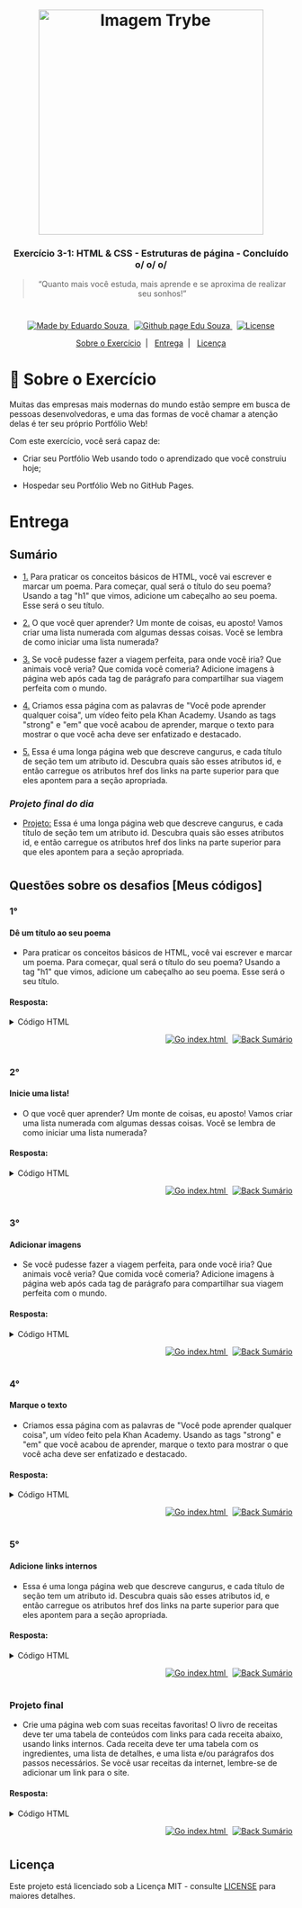 <h1 align="center">
    <img alt="Imagem Trybe" src="https://i.ibb.co/d4W2x4g/trybe.png" width="400px" />
</h1>

<h3 align="center">
  Exercício 3-1: HTML & CSS - Estruturas de página - Concluído o/ o/ o/
</h3>

<blockquote align="center">“Quanto mais você estuda, mais aprende e se aproxima de realizar seu sonhos!”</blockquote>

<h1></h1>

<p align="center">

  <a href="https://www.linkedin.com/in/eduardosouzaprogrammer/">
    <img alt="Made by Eduardo Souza" src="https://img.shields.io/badge/made%20by-Edu%20Souza-%23F8952D">
  </a>&nbsp;

 <a href="https://edusouza-programmer.github.io/">
<img alt="Github page Edu Souza " src="https://img.shields.io/badge/Github%20page-Edu_Souza-orange">
</a>&nbsp;

  <a href="LICENSE" >
    <img alt="License" src="https://img.shields.io/badge/license-MIT-%23F8952D">
  </a>

</p>

<p align="center">
  <a href="#rocket-Sobre-o-Exercício">Sobre o Exercício</a>&nbsp;&nbsp;|&nbsp;&nbsp;
  <a href="#Entrega">Entrega</a>&nbsp;&nbsp;|&nbsp;&nbsp;
  <a href="#Licença">Licença</a>
</p>

# :rocket: Sobre o Exercício

Muitas das empresas mais modernas do mundo estão sempre em busca de pessoas desenvolvedoras, e uma das formas de você chamar a atenção delas é ter seu próprio Portfólio Web!

Com este exercício, você será capaz de:

-   Criar seu Portfólio Web usando todo o aprendizado que você construiu hoje;

-   Hospedar seu Portfólio Web no GitHub Pages.

# Entrega

## Sumário

-   <p><a href="#1">1.</a> Para praticar os conceitos básicos de HTML, você vai escrever e marcar um poema. Para começar, qual será o título do seu poema?
    Usando a tag "h1" que vimos, adicione um cabeçalho ao seu poema. Esse será o seu título.</p>

-   <p><a href="#2">2.</a> O que você quer aprender? Um monte de coisas, eu aposto! Vamos criar uma lista numerada com algumas dessas coisas. Você se lembra de como iniciar uma lista numerada?</p>

-   <p><a href="#3">3.</a> Se você pudesse fazer a viagem perfeita, para onde você iria? Que animais você veria? Que comida você comeria? Adicione imagens à página web após cada tag de parágrafo para compartilhar sua viagem perfeita com o mundo.</p>

-   <p><a href="#4">4.</a> Criamos essa página com as palavras de "Você pode aprender qualquer coisa", um vídeo feito pela Khan Academy. Usando as tags "strong" e "em" que você acabou de aprender, marque o texto para mostrar o que você acha deve ser enfatizado e destacado.</p>

-   <p><a href="#5">5.</a> Essa é uma longa página web que descreve cangurus, e cada título de seção tem um atributo id. Descubra quais são esses atributos id, e então carregue os atributos href dos links na parte superior para que eles apontem para a seção apropriada.</p>

### **_Projeto final do dia_**

-   <p><a href="#Projeto-final">Projeto:</a> Essa é uma longa página web que descreve cangurus, e cada título de seção tem um atributo id. Descubra quais são esses atributos id, e então carregue os atributos href dos links na parte superior para que eles apontem para a seção apropriada.</p>

#

## Questões sobre os desafios [Meus códigos]

### 1°

#### Dê um título ao seu poema

-   Para praticar os conceitos básicos de HTML, você vai escrever e marcar um poema. Para começar, qual será o título do seu poema?
    Usando a tag "h1" que vimos, adicione um cabeçalho ao seu poema. Esse será o seu título.

#### Resposta:

<details>
<summary>Código HTML</summary>

```html
<!DOCTYPE html>
<html>
    <head>
        <title>Challenge: Write a Poem</title>
        <meta charset="utf-8" />
    </head>
    <body>
        <h1>Meu primeiro poema</h1>
        <p>
            Ela vinha passando<br />
            Adorei ver<br />
            subir na arvore com medo<br />
            quando ela passou<br />
            esperei, esperei, e desci<br />
        </p>
    </body>
</html>
```

</details>

<p align="right"> 
    <a href="https://edusouza-programmer.github.io/Trybe_Exercicio_3-1_Edu_Souza/Parte-1/desafio_Escrever-um-poema.html">
    <img alt="Go index.html" src="https://img.shields.io/badge/Go-index.html-orange">
    </a>&nbsp;
    <a href="#Sumário">
    <img alt="Back Sumário" src="https://img.shields.io/badge/Back-Sum%C3%A1rio-orange">
  </a>
</p>

#

### 2°

#### Inicie uma lista!

-   O que você quer aprender? Um monte de coisas, eu aposto! Vamos criar uma lista numerada com algumas dessas coisas. Você se lembra de como iniciar uma lista numerada?

#### Resposta:

<details>
<summary>Código HTML</summary>

```html
<!DOCTYPE html>
<html>
    <head>
        <title>Challenge: Your learning list</title>
        <meta charset="utf-8" />
    </head>
    <body>
        <h1>Desafio: Sua lista de aprendizagem</h1>
        <h2>O que eu quero aprender:</h2>
        <ol>
            <li>HTML e CSS</li>
            <li>Javascrit</li>
            <li>React e React-native</li>
            <li>backend</li>
        </ol>
    </body>
</html>
```

</details>

<p align="right"> 
    <a href="https://edusouza-programmer.github.io/Trybe_Exercicio_3-1_Edu_Souza/Parte-1/desafio_Sua_lista_de_aprendizagem.html">
    <img alt="Go index.html" src="https://img.shields.io/badge/Go-index.html-orange">
    </a>&nbsp;
    <a href="#Sumário">
    <img alt="Back Sumário" src="https://img.shields.io/badge/Back-Sum%C3%A1rio-orange">
  </a>
</p>

#

### 3°

#### Adicionar imagens

-   Se você pudesse fazer a viagem perfeita, para onde você iria? Que animais você veria? Que comida você comeria? Adicione imagens à página web após cada tag de parágrafo para compartilhar sua viagem perfeita com o mundo.

#### Resposta:

<details>
<summary>Código HTML</summary>

```html
<!DOCTYPE html>
<html>
    <head>
        <title>Challenge: A picture-perfect trip</title>
        <meta charset="utf-8" />
    </head>
    <body>
        <h2>Desafio: Uma viagem perfeita</h2>

        <h1>The perfect trip</h1>

        <img
            src="https://www.kasandbox.org/programming-images/landscapes/beach-in-hawaii.png"
            alt="Uma ilha maravilhosa, com montanhas e aguas claras"
            width="400px"
        />

        <p>I would see scenes like...</p>

        <img
            src="https://www.kasandbox.org/programming-images/landscapes/beach-sunset.png"
            alt="O por do sol maravilhoso"
            width="400"
        />

        <p>And animals like...</p>

        <img
            src="https://www.kasandbox.org/programming-images/animals/butterfly_monarch.png"
            alt="Borboleta com cores lindas"
            width="400px"
        />

        <p>And eat food like...</p>
        <img src="https://www.kasandbox.org/programming-images/food/sushi.png" alt="Sushi deliciosos" width="400px" />
    </body>
</html>
```

</details>

<p align="right">
    <a
        href="https://edusouza-programmer.github.io/Trybe_Exercicio_3-1_Edu_Souza/Parte-1/desafio_Um_viagem_perfeita.html"
    >
        <img alt="Go index.html" src="https://img.shields.io/badge/Go-index.html-orange" /> </a
    >&nbsp;
    <a href="#Sumário">
        <img alt="Back Sumário" src="https://img.shields.io/badge/Back-Sum%C3%A1rio-orange" />
    </a>
</p>

#

### 4°

#### Marque o texto

-   Criamos essa página com as palavras de "Você pode aprender qualquer coisa", um vídeo feito pela Khan Academy. Usando as tags "strong" e "em" que você acabou de aprender, marque o texto para mostrar o que você acha deve ser enfatizado e destacado.

#### Resposta:

<details>
<summary>Código HTML</summary>

```html
<!DOCTYPE html>
<html>
    <head>
        <title>Challenge: You can learn text tags</title>
        <meta charset="utf-8" />
    </head>
    <body>
        <p>
            Nobody’s <em>born</em> smart. We all start at 0. Can’t talk, can’t walk, certainly can’t do algebra.<br />
            Adding, reading, writing, riding a bike. Nobody’s good at anything at first.<br />

            There was a time when Einstein couldn’t count to 10.<br />

            And Shakespeare had to learn his ABCs just like the rest of us.<br />

            <strong>Thankfully, we are born to learn</strong>.<br />

            Slowly. Surely. You stumble, slip, crawl, fall and fail and fall.<br />

            Frustrating. Confusing. Trying. Struggling.<br />

            Until one day, you walk.<br />

            One foot in front of the other. One idea on top of the next.<br />

            Each wrong answer making your brain a little bit stronger.<br />

            Failing is just another word for growing. And you keep going.<br />

            This. is. <em>learning</em>.<br />

            It’s not that you don’t get it. <br />

            You just don’t get it, yet.
            <strong>Because the most beautiful</strong>, complex concepts in the whole universe<br />

            are built on basic ideas that anyone, anywhere can understand.<br />

            Whoever you are, wherever you are.<br />
        </p>
        <p>
            You only have to know one thing:<br />
            You can learn anything.
        </p>
    </body>
</html>
```

</details>

<p align="right">
    <a
        href="https://edusouza-programmer.github.io/Trybe_Exercicio_3-1_Edu_Souza/Parte-1/desafio_Voce-pode-aprender-sobre-tags-de-texto.html"
    >
        <img alt="Go index.html" src="https://img.shields.io/badge/Go-index.html-orange" /> </a
    >&nbsp;
    <a href="#Sumário">
        <img alt="Back Sumário" src="https://img.shields.io/badge/Back-Sum%C3%A1rio-orange" />
    </a>
</p>

#

### 5°

#### Adicione links internos

-   Essa é uma longa página web que descreve cangurus, e cada título de seção tem um atributo id. Descubra quais são esses atributos id, e então carregue os atributos href dos links na parte superior para que eles apontem para a seção apropriada.

#### Resposta:

<details>
<summary>Código HTML</summary>

```html
<!DOCTYPE html>
<html>
    <head>
        <meta charset="utf-8" />
        <title>Challenge: Jump around</title>
    </head>
    <body>
        <h1 id="kangaroos">Kangaroos</h1>

        <p>
            Jump to sections: <a href="#locomotion">Locomotion</a>,
            <a href="#diet">Diet</a>
        </p>
        <p>
            The <strong>kangaroo</strong> is a marsupial from the family Macropodidae (macropods, meaning 'large foot').
            In common use the term is used to describe the largest species from this family, especially those of the
            genus Macropus, red kangaroo, antilopine kangaroo, eastern grey kangaroo and western grey kangaroo.
            Kangaroos are endemic to Australia, and one genus, the tree-kangaroo, is also found in Papua New Guinea.
        </p>

        <p>
            Kangaroos have large, powerful hind legs, large feet adapted for leaping, a long muscular tail for balance,
            and a small head. Like most marsupials, female kangaroos have a pouch called a marsupium in which joeys
            complete postnatal development.
        </p>

        <p>
            Larger kangaroos have adapted much better than smaller macropods to land clearing for pastoral agriculture
            and habitat changes brought to the Australian landscape by humans. Many of the smaller species are rare and
            endangered, whilst the larger kangaroos are relatively plentiful.
        </p>

        <h3 id="locomotion">Locomotion</h3>

        <p>
            A Tasmanian forester (eastern grey) kangaroo in motion. Kangaroos are the only large animals to use hopping
            as a means of locomotion. The comfortable hopping speed for a red kangaroo is about 20–25 km/h (13–16 mph),
            but speeds of up to 70 km/h (44 mph) can be attained over short distances, while it can sustain a speed of
            40 km/h (25 mph) for nearly 2 km (1.2 mi). This fast and energy-efficient method of travel has evolved
            because of the need to regularly cover large distances in search of food and water, rather than the need to
            escape predators. At slow speeds, it employs pentapedal locomotion, using its tail to form a tripod with its
            two forelimbs while bringing its hind feet forward. Kangaroos are adept swimmers, and often flee into
            waterways if threatened by a predator. If pursued into the water, a kangaroo may use its forepaws to hold
            the predator underwater so as to drown it.
        </p>

        <h3 id="diet">Diet</h3>

        <p>
            Kangaroos have chambered stomachs similar to those of cattle and sheep. They regurgitate the vegetation they
            have eaten, chew it as cud, and then swallow it again for final digestion. Different species of kangaroos
            have different diets, although all are strict herbivores. The eastern grey kangaroo is predominantly a
            grazer, eating a wide variety of grasses, whereas some other species (e.g. the red kangaroo) include
            significant amounts of shrubs in their diets. The smaller species of kangaroos also consume hypogeal fungi.
            Many species are nocturnal, and crepuscular, usually spending the days resting in shade, and the cool
            evenings, nights and mornings moving about and feeding.
        </p>

        <p>
            Because of its grazing habits, the kangaroo has developed specialized teeth. Its incisors are able to crop
            grass close to the ground, and its molars chop and grind the grass. Since the two sides of the lower jaw are
            not joined together, the lower incisors are farther apart, giving the kangaroo a wider bite. The silica in
            grass is abrasive, so kangaroo molars move forward as they are ground down, and eventually fall out,
            replaced by new teeth that grow in the back. This process is known as polyphyodonty and amongst other
            mammals, only occurs in elephants and manatees.
        </p>

        <p>
            <a href="#kangaroos">kangaroos</a> |
            <a href="http://en.wikipedia.org/wiki/Kangaroo">Read more on Wikipedia</a>
        </p>
    </body>
</html>
```

</details>

<p align="right">
    <a href="https://edusouza-programmer.github.io/Trybe_Exercicio_3-1_Edu_Souza/Parte-2/desafio_Pular.html">
        <img alt="Go index.html" src="https://img.shields.io/badge/Go-index.html-orange" /> </a
    >&nbsp;
    <a href="#Sumário">
        <img alt="Back Sumário" src="https://img.shields.io/badge/Back-Sum%C3%A1rio-orange" />
    </a>
</p>

#

### Projeto final

-   Crie uma página web com suas receitas favoritas! O livro de receitas deve ter uma tabela de conteúdos com links para cada receita abaixo, usando links internos. Cada receita deve ter uma tabela com os ingredientes, uma lista de detalhes, e uma lista e/ou parágrafos dos passos necessários. Se você usar receitas da internet, lembre-se de adicionar um link para o site.

#### Resposta:

<details>
<summary>Código HTML</summary>

```html
<!DOCTYPE html>
<html>
    <head>
        <title>Projeto: livro de receitas</title>
        <meta charset="utf-8" />
        <style></style>
    </head>
    <body>
        <h1>Livro de receitas do Edu</h1>
        <p></p>

        <h2>Sumário</h2>

        <ol>
            <li><a href="#recipe-1">Bolo de chocolate</a></li>
            <li><a href="#recipe-2">Pão italiano</a></li>
            <li><a href="#recipe-3">Trança de mini hot dogs</a></li>
        </ol>

        <p>Olá tudo bem?!Eu sou o Edu ^^, estou práticando meus conhecimentos em HTML, nesse exerçício maravilhoso.</p>

        <h2 id="recipe-1">Bolo de chocolate</h2>
        <img
            src="https://upload.wikimedia.org/wikipedia/commons/b/b8/Sachertorte_DSC03027.JPG"
            alt="Delicioso bolo de chocolate"
            width="300"
        />
        <ul>
            <li>Tempo: 45min</li>
            <li>Serve: 7 (pessoas)</li>
        </ul>
        <h3>Você vai precisar de:</h3>

        <table>
            <thead>
                <tr>
                    <th>Quantidades</th>
                    <th>Ingredientes</th>
                </tr>
            </thead>
            <tbody>
                <tr>
                    <td>2 xíc.</td>
                    <td>de farinha de trigo</td>
                </tr>
                <tr>
                    <td>1 colh.(sopa)</td>
                    <td>de fermento em pó</td>
                </tr>
                <tr>
                    <td>1/2 xíc.</td>
                    <td>cacau em pó 32%</td>
                </tr>
                <tr>
                    <td>1/2 xíc.</td>
                    <td>de açucar mascavo</td>
                </tr>
                <tr>
                    <td>1 xíc.</td>
                    <td>de água (fervida)</td>
                </tr>
                <tr>
                    <td>1 xíc.</td>
                    <td>de açucar</td>
                </tr>
                <tr>
                    <td>3</td>
                    <td>ovos</td>
                </tr>
                <tr>
                    <td>1 xíc.</td>
                    <td>de manteiga (temperatura ambiente)</td>
                </tr>
                <tr>
                    <td>1 colh.</td>
                    <td>essência de baunilha</td>
                </tr>
            </tbody>
        </table>
        <h3>Para Cobertura:</h3>
        <table>
            <thead>
                <tr>
                    <th>Quantidade</th>
                    <th>Ingredientes</th>
                </tr>
            </thead>
            <tbody>
                <tr>
                    <td>4 colh.(sopa)</td>
                    <td>de leite</td>
                </tr>
                <tr>
                    <td>1 colh.(sopa)</td>
                    <td>de manteiga</td>
                </tr>
                <tr>
                    <td>4 colh.(sopa)</td>
                    <td>de cacau em pó 50%</td>
                </tr>
                <tr>
                    <td>2 colh.(sopa)</td>
                    <td>de açúcar mascavo</td>
                </tr>
            </tbody>
        </table>

        <p>
            <strong>Preparo:</strong><br /><br />Comece misturando o chocolate em pó 32% com o açúcar mascavo e a água
            fervendo. Quando estiver homogêneo, reserve.<br /><br />

            Na batedeira, coloque a manteiga com o açúcar e bata até virar um creme branco. Depois, adicione a essência
            de baunilha, misture um pouco e adicione os ovos um a um, misture um pouco mais. Reserve.<br /><br />
            Em outra vasilha, misture a farinha de trigo peneirada com o fermento em pó. Agora vc vai misturar as três
            vasilhas diferentes. Coloque um pouco da primeira vasilha (chocolate com água e açúcar), um pouco da segunda
            (a da manteiga e essência de baunilha) e a terceira (farinha e fermento).<br /><br />
            Misture suavemente e vá acrescentando as vasilhas de pouco em pouco até acabar tudo. Coloque em uma forma
            untada em um forno pré aquecido em 180 graus por 40 minutos (faça o teste do palitinho pra ver se tá bom).
            Misture os ingredientes da cobertura tudo em uma panela até começar a ferver, sempre misturando. Quando
            ferver, desligue do fogo e despeje sobre o bolo já pronto.<br />
        </p>

        <p>
            <em>Fonte:<a target="_blank" href="https://www.fleischmann.com.br/">Para mais receitas deliciosas</a></em>
        </p>

        <h2 id="recipe-2">Pão italiano</h2>
        <img
            src="https://upload.wikimedia.org/wikipedia/commons/1/11/Italian_Sandwich.jpeg"
            alt="Delicioso bolo de chocolate"
            width="300"
        />
        <ul>
            <li>Tempo: 50min</li>
            <li>Serve: 4 (pessoas)</li>
        </ul>
        <h3>Você vai precisar de:</h3>

        <table>
            <thead>
                <tr>
                    <th>Quantidades</th>
                    <th>Ingredientes</th>
                </tr>
            </thead>
            <tbody>
                <tr>
                    <td>1 sachê</td>
                    <td>de pão certo fleischmann(10g)</td>
                </tr>
                <tr>
                    <td>1 sachê</td>
                    <td>de fermento biológico seco</td>
                </tr>
                <tr>
                    <td>7 e 1/4 xíc.(chá)</td>
                    <td>de farinha de trigo(1kg)</td>
                </tr>
                <tr>
                    <td>2 colheres(sopa)</td>
                    <td>de chá de sal</td>
                </tr>
                <tr>
                    <td>450 ml</td>
                    <td>de água morna</td>
                </tr>
            </tbody>
        </table>

        <p>
            <strong>Preparo:</strong><br /><br />Comece juntando toda a farinha de trigo com o Pão Certo.<br /><br />
            Você fará uma primeira fermentação: junte 150ml de água morna, retire ¾ de xicara (chá) da mistura de
            farinha de trigo com pão certo (120 g) e 1 sachê de fermento biológico seco (10 g). Misture e deixe em uma
            tigela coberta com filme plástico até dobrar de tamanho.<br /><br />
            Quando essa primeira fermentação estiver pronta (ou seja, dobrou de tamanho), junte ao restante da mistura
            de farinha com pão certo, com o sal e a agua restante. Sove até misturar todos os ingredientes e deixe
            descansando por 20 minutos em um refratário coberto com filme plástico.<br /><br />
            Após o descanso, sove por mais 10 minutos ou até que a massa fique lisa e uniforme. Dica: se ela estiver
            pegajosa, acrescente, aos poucos, mais farinha.<br /><br />
            olte a massa para o refratário e deixe descansar até que dobre de tamanho novamente (cerca de duas horas).
            Massa fermentada, molde no formato que você quiser e espere duplicar de tamanho mais uma vez. Pré-aqueça o
            forno a 250ª C, coloque na grade de baixo, uma assadeira com água fervente de 5 a 10 minutos antes de
            colocar o pão na grade superior (tempo suficiente para aquecer o forno e umedecer).<br /><br />
            Pão moldado e fermento? Antes de colocar o pão no forno, dê aquela pincelada com água morna e corte um “x”
            com uma faca bem afiada. Leve ao forno e deixe assar por 10 minutos na temperatura de 250ª C, Passados os 10
            minutos iniciais de Pão no forno, diminua a temperatura para 200°C e retire a assadeira com água e asse até
            ficar bem dourado! (cerca de 30 minutinhos).<br /><br />
        </p>

        <p>
            <em>Fonte:<a target="_blank" href="https://www.fleischmann.com.br/">Para mais receitas deliciosas</a></em>
        </p>

        <h2 id="recipe-3">Trança de mini hot dogs</h2>
        <img
            src="https://upload.wikimedia.org/wikipedia/pt/thumb/0/0b/Sausage_Party_p%C3%B4ster.jpg/240px-Sausage_Party_p%C3%B4ster.jpg"
            alt="Enroladinhos de salsicha"
            width="300"
            height="300"
        />

        <ul>
            <li>Tempo: 30 min</li>
            <li>Serve: 5 (pessoas)</li>
        </ul>
        <h3>Você vai precisar de:</h3>
        <table>
            <thead>
                <tr>
                    <th>Quantidades</th>
                    <th>Ingredientes</th>
                </tr>
            </thead>
            <tbody>
                <tr>
                    <td>1 pacote</td>
                    <td>de mistura para pão caseiro</td>
                </tr>
                <tr>
                    <td>1 pacote</td>
                    <td>de salsicha para hot dogs</td>
                </tr>
                <tr>
                    <td>500 ml</td>
                    <td>leite</td>
                </tr>
                <tr>
                    <td>4</td>
                    <td>gemas</td>
                </tr>
            </tbody>
        </table>

        <p>
            <strong>Preparo:</strong><br /><br />

            Para iniciar a receita, prepare a massa conforme as instruções da embalagem, só que trocando a água por
            leite.<br /><br />
            Assim que ela crescer, divida ao meio. Abra metade da massa com o rolo de macarrão em um retângulo que
            caibam 3 salsichas enfileiradas (uns 30 cm) e que tenha, mais ou menos, 0.5 cm de espessura. Coloque as
            salsichas, dobre a massa e aperte bem para selar. Corte o excesso.<br /><br />
            Agora, com uma faca afiada, corte a parte de cima da massa e a salsicha enrolada, sem cortar a base dela.
            Faça cortes, de ponta a ponta, com espaços de 0.5 cm entre eles. O segredo está aqui: dobre as rodelas de
            salsicha, intercalando a direção (direita e esquerda), para que fiquem trançadas.<br /><br />
            Repita o processo com a outra metade da massa. Quase lá: espere a massa crescer, pincele com gema e asse
            lindamente até dourar. Quer uma sugestáo deliciosa? Experimente servir com vários acompanhamentos, como
            chili, guacamole, purê de batata, mostarda e ketchup.<br /><br />
        </p>

        <p>
            <em>Fonte:<a target="_blank" href="https://www.fleischmann.com.br/">Para mais receitas deliciosas</a></em>
        </p>
    </body>
</html>
```

</details>

<p align="right"> 
    <a href="https://edusouza-programmer.github.io/Trybe_Exercicio_3-1_Edu_Souza/Parte-2/projeto_Livro-de-receitas.html">
    <img alt="Go index.html" src="https://img.shields.io/badge/Go-index.html-orange">
    </a>&nbsp;
    <a href="#Sumário">
    <img alt="Back Sumário" src="https://img.shields.io/badge/Back-Sum%C3%A1rio-orange">
  </a>
</p>

#

## Licença

Este projeto está licenciado sob a Licença MIT - consulte [LICENSE](https://opensource.org/licenses/MIT) para maiores detalhes.
